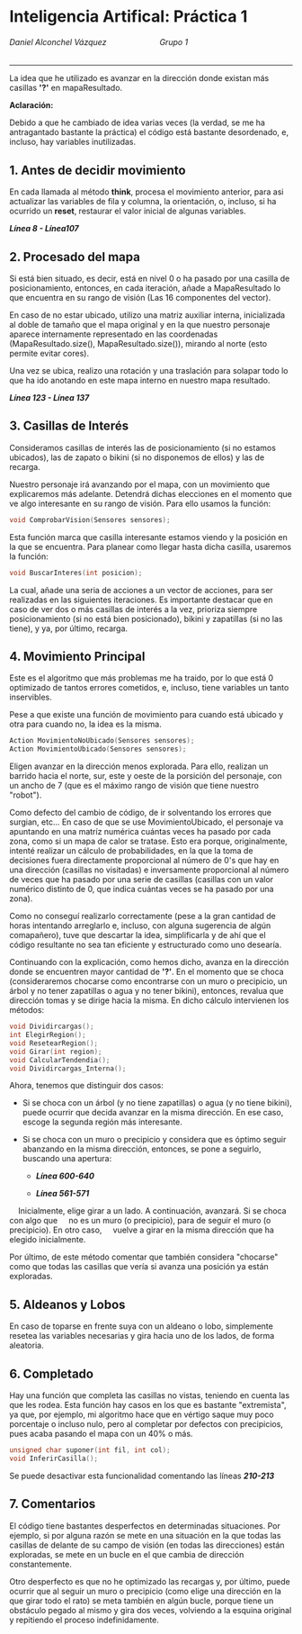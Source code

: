# Inteligencia Artifical: Práctica 1

###### Daniel Alconchel Vázquez                        Grupo 1

---

La idea que he utilizado es avanzar en la dirección donde existan más casillas **'?'**  en mapaResultado.

**Aclaración:**

Debido a que he cambiado de idea varias veces (la verdad, se me ha antragantado bastante la práctica) el código está bastante desordenado, e, incluso, hay variables inutilizadas.

## 1. Antes de decidir movimiento

En cada llamada al método **think**, procesa el movimiento anterior, para asi actualizar las variables de fila y columna, la orientación, o, incluso, si ha ocurrido un **reset**, restaurar el valor inicial de algunas variables.

***Línea 8 - Línea107***

## 2. Procesado del mapa

Si está bien situado, es decir, está en nivel 0 o ha pasado por una casilla de posicionamiento, entonces, en cada iteración, añade a MapaResultado lo que encuentra en su rango de visión (Las 16 componentes del vector).

En caso de no estar ubicado, utilizo una matriz auxiliar interna, inicializada al doble de tamaño que el mapa original y en la que nuestro personaje aparece internamente representado en las coordenadas (MapaResultado.size(), MapaResultado.size()), mirando al norte (esto permite evitar cores).

Una vez se ubica, realizo una rotación y una traslación para solapar todo lo que ha ido anotando en este mapa interno en nuestro mapa resultado.

***Línea 123 - Línea 137***

## 3. Casillas de Interés

Consideramos casillas de interés las de posicionamiento (si no estamos ubicados), las de zapato o bikini (si no disponemos de ellos) y las de recarga.

Nuestro personaje irá avanzando por el mapa, con un movimiento que explicaremos más adelante. Detendrá dichas elecciones en el momento que ve algo interesante en su rango de visión. Para ello usamos la función:

```c++
void ComprobarVision(Sensores sensores);
```

Esta función marca que casilla interesante estamos viendo y la posición en la que se encuentra. Para planear como llegar hasta dicha casilla, usaremos la función:

```c++
void BuscarInteres(int posicion);
```

La cual, añade una seria de acciones a un vector de acciones, para ser realizadas en las siguientes iteraciones. Es importante destacar que en caso de ver dos o más casillas de interés a la vez, prioriza siempre posicionamiento (si no está bien posicionado), bikini y zapatillas (si no las tiene), y ya, por último, recarga.

## 4. Movimiento Principal

Este es el algoritmo que más problemas me ha traido, por lo que está 0 optimizado de tantos errores cometidos, e, incluso, tiene variables un tanto inservibles.

Pese a que existe una función de movimiento para cuando está ubicado y otra para cuando no, la idea es la misma.

```c++
Action MovimientoNoUbicado(Sensores sensores);
Action MovimientoUbicado(Sensores sensores);
```

Eligen avanzar en la dirección menos explorada. Para ello, realizan un barrido hacia el norte, sur, este y oeste de la porsición del personaje, con un ancho de 7 (que es el máximo rango de visión que tiene nuestro "robot"). 

Como defecto del cambio de código, de ir solventando los errores que surgian, etc... En caso de que se use MovimientoUbicado, el personaje va apuntando en una matríz numérica cuántas veces ha pasado por cada zona, como si un mapa de calor se tratase.  Esto era porque, originalmente, intenté realizar un cálculo de probabilidades, en la que la toma de decisiones fuera directamente proporcional al número de 0's que hay en una dirección (casillas no visitadas)  e inversamente proporcional al número de veces que ha pasado por una serie de casillas (casillas con un valor numérico distinto de 0, que indica cuántas veces se ha pasado por una zona).

Como no conseguí realizarlo correctamente (pese a la gran cantidad de horas intentando arreglarlo e, incluso, con alguna sugerencia de algún comapañero), tuve que descartar la idea, simplificarla y de ahí que el código resultante no sea tan eficiente y estructurado como uno desearía.

Continuando con la explicación, como hemos dicho, avanza en la dirección donde se encuentren mayor cantidad de **'?'**. En el momento que se choca (consideraremos chocarse como encontrarse con un muro o precipicio, un árbol y no tener zapatillas o agua y no tener bikini), entonces, revalua que dirección tomas y se dirige hacia la misma. En dicho cálculo intervienen los métodos:

```c++
void Dividircargas();
int ElegirRegion();
void ResetearRegion();
void Girar(int region);
void CalcularTendendia();
void Dividircargas_Interna();
```

Ahora, tenemos que distinguir dos casos:

- Si se choca con un árbol (y no tiene zapatillas) o agua (y no tiene bikini), puede ocurrir que decida avanzar en la misma dirección. En ese caso, escoge la segunda región más interesante.

- Si se choca con un muro o precipicio y considera que es óptimo seguir abanzando en la misma dirección, entonces, se pone a seguirlo, buscando una apertura:
  
  - ***Línea 600-640***
  
  - ***Línea 561-571***

    Inicialmente, elige girar a un lado. A continuación, avanzará. Si se choca con algo que     no es un muro (o precipicio), para de seguir el muro (o precipicio). En otro caso,     vuelve a girar en la misma dirección que ha elegido inicialmente.

Por último, de este método comentar que también considera "chocarse" como que todas las casillas que vería si avanza una posición ya están exploradas.

## 5. Aldeanos y Lobos

En caso de toparse en frente suya con un aldeano o lobo, simplemente resetea las variables necesarias y gira hacia uno de los lados, de forma aleatoria.

## 6. Completado

Hay una función que completa las casillas no vistas, teniendo en cuenta las que les rodea. Esta función hay casos en los que es bastante "extremista", ya que, por ejemplo, mi algoritmo hace que en vértigo saque muy poco porcentaje o incluso nulo, pero al completar por defectos con precipicios, pues acaba pasando el mapa con un 40% o más.

```c++
unsigned char suponer(int fil, int col);
void InferirCasilla();
```

Se puede desactivar esta funcionalidad comentando las líneas ***210-213***

## 7. Comentarios

El código tiene bastantes desperfectos en determinadas situaciones. Por ejemplo, si por alguna razón se mete en una situación en la que todas las casillas de delante de su campo de visión (en todas las direcciones)  están exploradas, se mete en un bucle en el que cambia de dirección constantemente.

Otro desperfecto es que no he optimizado las recargas y, por último, puede ocurrir que al seguir un muro o precipicio (como elige una dirección en la que girar todo el rato) se meta también en algún bucle, porque tiene un obstáculo pegado al mismo y gira dos veces, volviendo a la esquina original y repitiendo el proceso indefinidamente.

